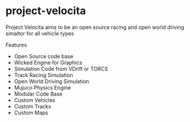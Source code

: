 # project-velocita
Project Velocita aims to be an open source racing and open world driving simaltor for all vehicle types

Features
- Open Source code base
- Wicked Engine for Graphics
- Simulation Code from VDrift or TORCS
- Track Racing Simulation
- Open World Driving Simulation
- Mujuco Physics Engine
- Modular Code Base
- Custom Vehicles
- Custom Tracks
- Custom Maps

